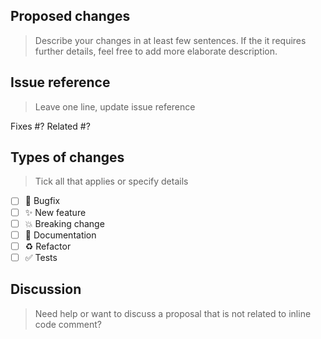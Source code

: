 ## Proposed changes

> Describe your changes in at least few sentences. If the it requires further details, feel free to add more elaborate description.

## Issue reference

> Leave one line, update issue reference

Fixes #?
Related #?

## Types of changes

> Tick all that applies or specify details

- [ ] 🐛 Bugfix
- [ ] ✨ New feature
- [ ] 💥 Breaking change
- [ ] 📝 Documentation
- [ ] ♻️ Refactor
- [ ] ✅ Tests

## Discussion

> Need help or want to discuss a proposal that is not related to inline code comment?
